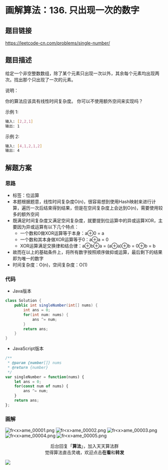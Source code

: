 # 画解算法：136. 只出现一次的数字

## 题目链接

https://leetcode-cn.com/problems/single-number/

## 题目描述

给定一个非空整数数组，除了某个元素只出现一次以外，其余每个元素均出现两次。找出那个只出现了一次的元素。

说明：

你的算法应该具有线性时间复杂度。 你可以不使用额外空间来实现吗？

示例 1:

```bash
输入: [2,2,1]
输出: 1
```

示例 2:

```bash
输入: [4,1,2,1,2]
输出: 4
```

## 解题方案

### 思路

- 标签：位运算
- 本题根据题意，线性时间复杂度O(n)，很容易想到使用Hash映射来进行计算，遍历一次后结束得到结果，但是在空间复杂度上会达到O(n)，需要使用较多的额外空间
- 既满足时间复杂度又满足空间复杂度，就要提到位运算中的异或运算XOR，主要因为异或运算有以下几个特点：
  - 一个数和0做XOR运算等于本身：a⊕0 = a
  - 一个数和其本身做XOR运算等于0：a⊕a = 0
  - XOR运算满足交换律和结合律：a⊕b⊕a = (a⊕a)⊕b = 0⊕b = b
- 故而在以上的基础条件上，将所有数字按照顺序做抑或运算，最后剩下的结果即为唯一的数字
- 时间复杂度：O(n)，空间复杂度：O(1)

### 代码

- Java版本

```java
class Solution {
    public int singleNumber(int[] nums) {
        int ans = 0;
        for(int num: nums) {
            ans ^= num;
        }
        return ans;
    }
}
```

- JavaScript版本

```javascript
/**
 * @param {number[]} nums
 * @return {number}
 */
var singleNumber = function(nums) {
    let ans = 0;
    for(const num of nums) {
        ans ^= num;
    }
    return ans;
};
```

### 画解

![fr&lt;x&gt;ame_00001.png](https://i.loli.net/2019/06/26/5d12d6ad7353b66463.png)
![fr&lt;x&gt;ame_00002.png](https://i.loli.net/2019/06/26/5d12d6adad45b42727.png)
![fr&lt;x&gt;ame_00003.png](https://i.loli.net/2019/06/26/5d12d6ada0d2640544.png)
![fr&lt;x&gt;ame_00004.png](https://i.loli.net/2019/06/26/5d12d6ad9ef8340266.png)
![fr&lt;x&gt;ame_00005.png](https://i.loli.net/2019/06/26/5d12d6adab65831401.png)


<span style="display:block;text-align:center;">后台回复「<strong>算法</strong>」，加入天天算法群</span>
<span style="display:block;text-align:center;">觉得算法直击灵魂，欢迎点击<strong>在看</strong>和<strong>转发</strong></span>

![](https://i.loli.net/2019/05/20/5ce23b33cc01d73486.gif)